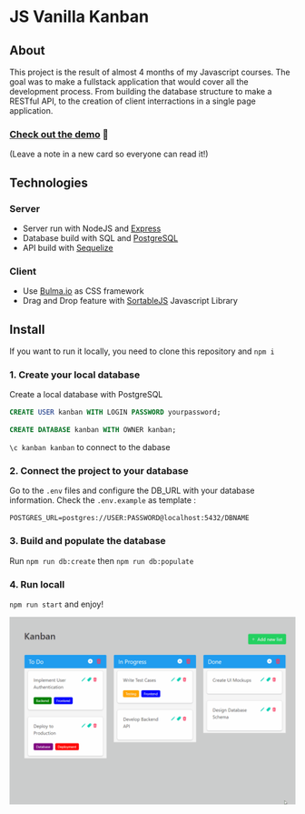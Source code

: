 # JS Vanilla Kanban

## About 

This project is the result of almost 4 months of my Javascript courses. The goal was to make a fullstack application that would cover all the development process. From building the database structure to make a RESTful API, to the creation of client interractions in a single page application.

### [Check out the demo](https://js-vanilla-kanban.vercel.app/) :rocket:
(Leave a note in a new card so everyone can read it!)


## Technologies

### Server

- Server run with NodeJS and [Express](https://expressjs.com/)
- Database build with SQL and [PostgreSQL](https://www.postgresql.org/)
- API build with [Sequelize](https://sequelize.org/)

### Client

- Use [Bulma.io](https://bulma.io/) as CSS framework
- Drag and Drop feature with [SortableJS](https://sortablejs.github.io/Sortable/) Javascript Library

## Install

If you want to run it locally, you need to clone this repository and `npm i` 


### 1. Create your local database
Create a local database with PostgreSQL

```sql
CREATE USER kanban WITH LOGIN PASSWORD yourpassword;
```

```sql
CREATE DATABASE kanban WITH OWNER kanban;
```

`\c kanban kanban` to connect to the dabase

### 2. Connect the project to your database

Go to the `.env` files and configure the DB_URL with your database information.
Check the `.env.example` as template : 

```
POSTGRES_URL=postgres://USER:PASSWORD@localhost:5432/DBNAME
```

### 3. Build and populate the database

Run `npm run db:create` then `npm run db:populate`

### 4. Run locall

`npm run start` and enjoy!


![Kanban Demo](./public/assets/images/Kanban_demo.gif)